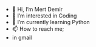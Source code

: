 - 👋 Hi, I’m Mert Demir
- 👀 I’m interested in Coding
- 🌱 I’m currently learning Python
- 📫 How to reach me;
- in gmail

<!---
MertDemir12/MertDemir12 is a ✨ special ✨ repository because its `README.md` (this file) appears on your GitHub profile.
You can click the Preview link to take a look at your changes.
--->
